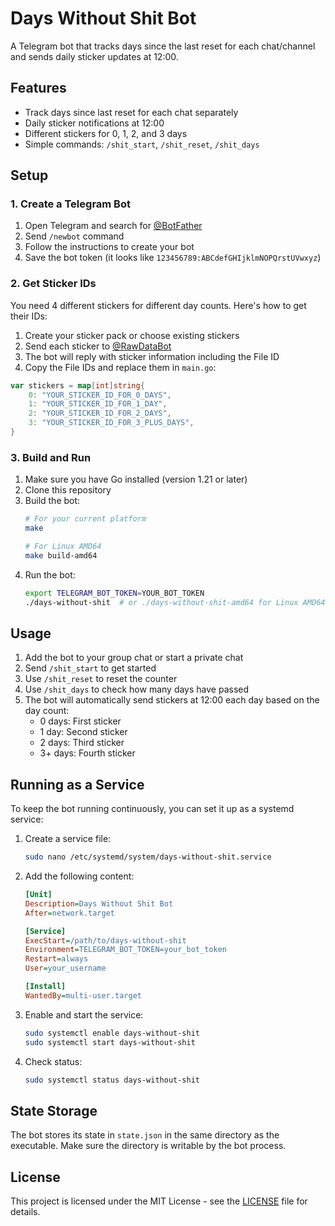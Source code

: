 # Days Without Shit Bot

A Telegram bot that tracks days since the last reset for each chat/channel and sends daily sticker updates at 12:00.

## Features

- Track days since last reset for each chat separately
- Daily sticker notifications at 12:00
- Different stickers for 0, 1, 2, and 3 days
- Simple commands: `/shit_start`, `/shit_reset`, `/shit_days`

## Setup

### 1. Create a Telegram Bot

1. Open Telegram and search for [@BotFather](https://t.me/botfather)
2. Send `/newbot` command
3. Follow the instructions to create your bot
4. Save the bot token (it looks like `123456789:ABCdefGHIjklmNOPQrstUVwxyz`)

### 2. Get Sticker IDs

You need 4 different stickers for different day counts. Here's how to get their IDs:

1. Create your sticker pack or choose existing stickers
2. Send each sticker to [@RawDataBot](https://t.me/RawDataBot)
3. The bot will reply with sticker information including the File ID
4. Copy the File IDs and replace them in `main.go`:

```go
var stickers = map[int]string{
    0: "YOUR_STICKER_ID_FOR_0_DAYS",
    1: "YOUR_STICKER_ID_FOR_1_DAY",
    2: "YOUR_STICKER_ID_FOR_2_DAYS",
    3: "YOUR_STICKER_ID_FOR_3_PLUS_DAYS",
}
```

### 3. Build and Run

1. Make sure you have Go installed (version 1.21 or later)
2. Clone this repository
3. Build the bot:
   ```bash
   # For your current platform
   make

   # For Linux AMD64
   make build-amd64
   ```
4. Run the bot:
   ```bash
   export TELEGRAM_BOT_TOKEN=YOUR_BOT_TOKEN
   ./days-without-shit  # or ./days-without-shit-amd64 for Linux AMD64 build
   ```

## Usage

1. Add the bot to your group chat or start a private chat
2. Send `/shit_start` to get started
3. Use `/shit_reset` to reset the counter
4. Use `/shit_days` to check how many days have passed
5. The bot will automatically send stickers at 12:00 each day based on the day count:
   - 0 days: First sticker
   - 1 day: Second sticker
   - 2 days: Third sticker
   - 3+ days: Fourth sticker

## Running as a Service

To keep the bot running continuously, you can set it up as a systemd service:

1. Create a service file:
   ```bash
   sudo nano /etc/systemd/system/days-without-shit.service
   ```

2. Add the following content:
   ```ini
   [Unit]
   Description=Days Without Shit Bot
   After=network.target

   [Service]
   ExecStart=/path/to/days-without-shit
   Environment=TELEGRAM_BOT_TOKEN=your_bot_token
   Restart=always
   User=your_username

   [Install]
   WantedBy=multi-user.target
   ```

3. Enable and start the service:
   ```bash
   sudo systemctl enable days-without-shit
   sudo systemctl start days-without-shit
   ```

4. Check status:
   ```bash
   sudo systemctl status days-without-shit
   ```

## State Storage

The bot stores its state in `state.json` in the same directory as the executable. Make sure the directory is writable by the bot process.

## License

This project is licensed under the MIT License - see the [LICENSE](LICENSE) file for details.
